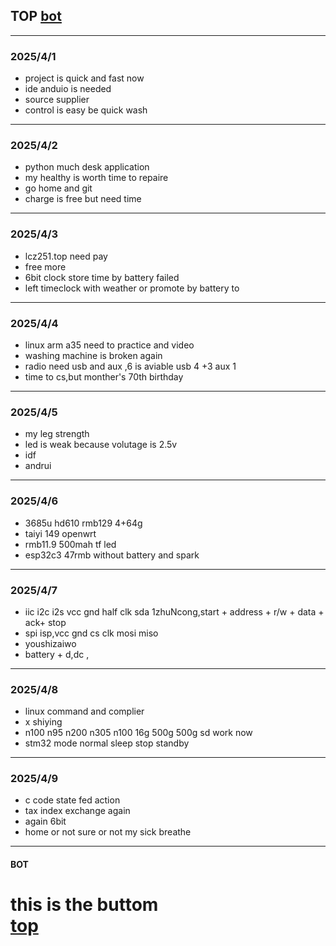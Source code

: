 ## TOP [bot](#bot)
---
### 2025/4/1
- project is quick and fast now
- ide  anduio is needed
- source supplier
- control is easy be quick wash
---
### 2025/4/2
- python much desk application
- my healthy is worth time to repaire
- go home and git
- charge is free but need time
---
### 2025/4/3
- lcz251.top need pay
- free more
- 6bit clock store time by battery failed
- left timeclock with weather or promote by battery to 
---
### 2025/4/4
- linux arm a35 need to practice and video
- washing machine is broken again
- radio need usb and aux ,6 is aviable usb 4 +3 aux 1 
- time to cs,but monther's 70th birthday
---
### 2025/4/5
- my leg strength
- led is weak because volutage is 2.5v
- idf
- andrui
---
### 2025/4/6
- 3685u hd610 rmb129 4+64g 
- taiyi 149 openwrt
- rmb11.9 500mah tf led 
- esp32c3 47rmb without battery and spark
---
### 2025/4/7
- iic i2c i2s vcc gnd half clk sda 1zhuNcong,start + address + r/w + data + ack+ stop
- spi isp,vcc gnd cs clk mosi miso
- youshizaiwo
- battery + d,dc ,
---
### 2025/4/8
- linux command and complier
- x shiying 
- n100 n95 n200 n305 n100 16g 500g 500g sd work now
- stm32 mode normal sleep stop standby
---
### 2025/4/9
- c code state fed action
- tax index exchange again
- again 6bit
- home or not sure or not my sick breathe
---
#### BOT    
this is the buttom   
[top](#top)
=========
